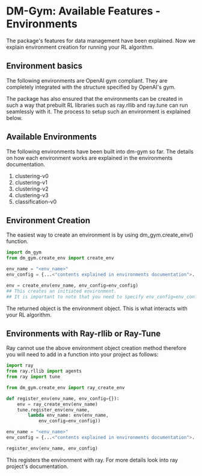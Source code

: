 # DM-Gym: Available Features - Environments

The package's features for data management have been explained. Now we explain environment creation for running your RL algorithm.

## Environment basics

The following environments are OpenAI gym compliant. They are completely integrated with the structure specified by OpenAI's gym.

The package has also ensured that the environments can be created in such a way that prebuilt RL libraries such as ray.rllib and ray.tune can run seamlessly with it. The process to setup such an environment is explained below.

## Available Environments

The following environments have been built into dm-gym so far. The details on how each environment works are explained in the environments documentation.

1. clustering-v0
2. clustering-v1
3. clustering-v2
4. clustering-v3
5. classification-v0

## Environment Creation

The easiest way to create an environment is by using dm_gym.create_env() function.

```python
import dm_gym
from dm_gym.create_env import create_env

env_name = "<env_name>"
env_config = {...<"contents explained in environments documentation">...}

env = create_env(env_name, env_config=env_config)
## This creates an initiated environment.
## It is important to note that you need to specify env_config=env_config i.e **kwargs and not *args.
```

The returned object is the environment object. This is what interacts with your RL algorithm.

## Environments with Ray-rllib or Ray-Tune

Ray cannot use the above environment object creation method therefore you will need to add in a function into your project as follows:

```python
import ray
from ray.rllib import agents
from ray import tune

from dm_gym.create_env import ray_create_env
```

```python
def register_env(env_name, env_config={}):
    env = ray_create_env(env_name)
    tune.register_env(env_name, 
        lambda env_name: env(env_name,
            env_config=env_config))
```

```python
env_name = "<env_name>"
env_config = {...<"contents explained in environments documentation">...}

register_env(env_name, env_config)
```

This registers the environment with ray. For more details look into ray project's documentation.
